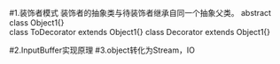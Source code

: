 #1.装饰者模式
装饰者的抽象类与待装饰者继承自同一个抽象父类。
abstract class Object1{}  
class ToDecorator extends Object1{}
class Decorator extends Object1{}  

#2.InputBuffer实现原理
#3.object转化为Stream，IO